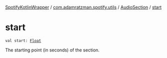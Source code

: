 [SpotifyKotlinWrapper](../../index.md) / [com.adamratzman.spotify.utils](../index.md) / [AudioSection](index.md) / [start](./start.md)

# start

`val start: `[`Float`](https://kotlinlang.org/api/latest/jvm/stdlib/kotlin/-float/index.html)

The starting point (in seconds) of the section.

